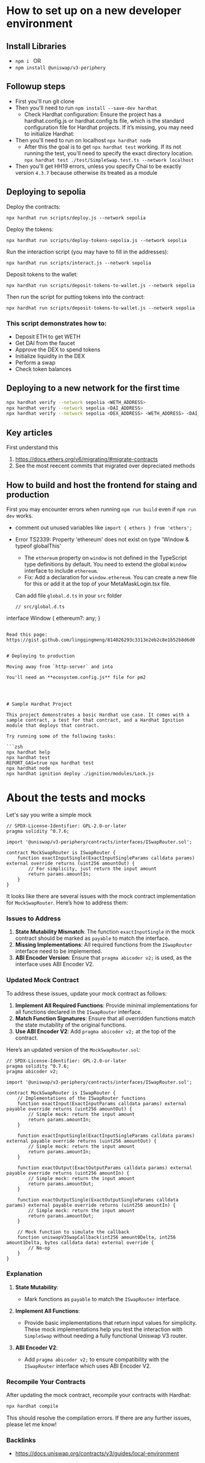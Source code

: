 # How to set up on a new developer environment

## Install Libraries
* `npm i `
OR
* `npm install @uniswap/v3-periphery`



## Followup steps

* First you'll run git clone 
* Then you'll need to run `npm install --save-dev hardhat`
  - Check Hardhat configuration: Ensure the project has a hardhat.config.js or hardhat.config.ts file, which is the standard configuration file for Hardhat projects. If it’s missing, you may need to initialize Hardhat:
* Then you'll need to run on localhost `npx hardhat node`
  - After this the goal is to get `npx hardhat test` working. If its not running the test, you'll need to specify the exact directory location. `npx hardhat test ./test/SimpleSwap.test.ts --network localhost`
* Then you'll get HH19 errors, unless you specify Chai to be exactly version `4.3.7` because otherwise its treated as a module


## Deploying to sepolia

Deploy the contracts:  

`npx hardhat run scripts/deploy.js --network sepolia`

Deploy the tokens: 

`npx hardhat run scripts/deploy-tokens-sepolia.js --network sepolia`

Run the interaction script (you may have to fill in the addresses):

`npx hardhat run scripts/interact.js --network sepolia`

Deposit tokens to the wallet:

`npx hardhat run scripts/deposit-tokens-to-wallet.js --network sepolia`

Then run the script for putting tokens into the contract:

`npx hardhat run scripts/deposit-tokens-to-wallet.js --network sepolia`

### This script demonstrates how to:
 
* Deposit ETH to get WETH
* Get DAI from the faucet
* Approve the DEX to spend tokens
* Initialize liquidity in the DEX
* Perform a swap
* Check token balances

## Deploying to a new network for the first time

```zsh
npx hardhat verify --network sepolia <WETH_ADDRESS>
npx hardhat verify --network sepolia <DAI_ADDRESS>
npx hardhat verify --network sepolia <DEX_ADDRESS> <WETH_ADDRESS> <DAI_ADDRESS>
```

## Key articles

First understand this

1. https://docs.ethers.org/v6/migrating/#migrate-contracts
2. See the most reecent commits that migrated over depreciated methods

## How to build and host the frontend for staing and production

First you may encounter errors when running `npm run build` even if `npm run dev` works. 

* comment out unused variables like `import { ethers } from 'ethers';`
* Error TS2339: Property 'ethereum' does not exist on type 'Window & typeof globalThis'
  - The `ethereum` property on `window` is not defined in the TypeScript type definitions by default. You need to extend the global `Window` interface to include `ethereum`.
  - Fix: Add a declaration for `window.ethereum`. You can create a new file for this or add it at the top of your MetaMaskLogin.tsx file.


  Can add file `global.d.ts` in your `src` folder

  ```tsx
  // src/global.d.ts
interface Window {
  ethereum?: any;
}
```

Read this page: https://gist.github.com/lingqingmeng/814026293c3313e2eb2c8e1b52b8d6d0


# Deploying to production

Moving away from `http-server` and into 

You'll need an **ecosystem.config.js** file for pm2




# Sample Hardhat Project

This project demonstrates a basic Hardhat use case. It comes with a sample contract, a test for that contract, and a Hardhat Ignition module that deploys that contract.

Try running some of the following tasks:

```zsh
npx hardhat help
npx hardhat test
REPORT_GAS=true npx hardhat test
npx hardhat node
npx hardhat ignition deploy ./ignition/modules/Lock.js
```


# About the tests and mocks

Let's say you write a simple mock

```solidity
// SPDX-License-Identifier: GPL-2.0-or-later
pragma solidity ^0.7.6;

import '@uniswap/v3-periphery/contracts/interfaces/ISwapRouter.sol';

contract MockSwapRouter is ISwapRouter {
    function exactInputSingle(ExactInputSingleParams calldata params) external override returns (uint256 amountOut) {
        // For simplicity, just return the input amount
        return params.amountIn;
    }
}

```

It looks like there are several issues with the mock contract implementation for `MockSwapRouter`. Here’s how to address them:

### Issues to Address

1. **State Mutability Mismatch**: The function `exactInputSingle` in the mock contract should be marked as `payable` to match the interface.
2. **Missing Implementations**: All required functions from the `ISwapRouter` interface need to be implemented.
3. **ABI Encoder Version**: Ensure that `pragma abicoder v2;` is used, as the interface uses ABI Encoder V2.

### Updated Mock Contract

To address these issues, update your mock contract as follows:

1. **Implement All Required Functions**: Provide minimal implementations for all functions declared in the `ISwapRouter` interface.
2. **Match Function Signatures**: Ensure that all overridden functions match the state mutability of the original functions.
3. **Use ABI Encoder V2**: Add `pragma abicoder v2;` at the top of the contract.

Here’s an updated version of the `MockSwapRouter.sol`:

```solidity
// SPDX-License-Identifier: GPL-2.0-or-later
pragma solidity ^0.7.6;
pragma abicoder v2;

import '@uniswap/v3-periphery/contracts/interfaces/ISwapRouter.sol';

contract MockSwapRouter is ISwapRouter {
    // Implementations of the ISwapRouter functions
    function exactInput(ExactInputParams calldata params) external payable override returns (uint256 amountOut) {
        // Simple mock: return the input amount
        return params.amountIn;
    }

    function exactInputSingle(ExactInputSingleParams calldata params) external payable override returns (uint256 amountOut) {
        // Simple mock: return the input amount
        return params.amountIn;
    }

    function exactOutput(ExactOutputParams calldata params) external payable override returns (uint256 amountIn) {
        // Simple mock: return the input amount
        return params.amountOut;
    }

    function exactOutputSingle(ExactOutputSingleParams calldata params) external payable override returns (uint256 amountIn) {
        // Simple mock: return the input amount
        return params.amountOut;
    }

    // Mock function to simulate the callback
    function uniswapV3SwapCallback(int256 amount0Delta, int256 amount1Delta, bytes calldata data) external override {
        // No-op
    }
}
```

### Explanation

1. **State Mutability**:
   - Mark functions as `payable` to match the `ISwapRouter` interface.

2. **Implement All Functions**:
   - Provide basic implementations that return input values for simplicity. These mock implementations help you test the interaction with `SimpleSwap` without needing a fully functional Uniswap V3 router.

3. **ABI Encoder V2**:
   - Add `pragma abicoder v2;` to ensure compatibility with the `ISwapRouter` interface which uses ABI Encoder V2.

### Recompile Your Contracts

After updating the mock contract, recompile your contracts with Hardhat:

```bash
npx hardhat compile
```

This should resolve the compilation errors. If there are any further issues, please let me know!

### Backlinks

* https://docs.uniswap.org/contracts/v3/guides/local-environment